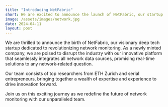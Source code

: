 ```yaml
---
title: "Introducing NetFabric"
short: We are excited to announce the launch of NetFabric, our startup to revolutionize network monitoring.
image: /assets/images/network.jpg
date: 2024-04-11
layout: post
---
```


We are thrilled to announce the birth of NetFabric, our visionary deep tech startup dedicated to revolutionizing network monitoring. As a newly minted company, we are poised to disrupt the industry with our innovative platform that seamlessly integrates all network data sources, promising real-time solutions to any network-related question.

Our team consists of top researchers from ETH Zurich and serial entrepreneurs, bringing together a wealth of expertise and experience to drive innovation forward.

Join us on this exciting journey as we redefine the future of network monitoring with our unparalleled team.
